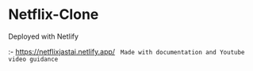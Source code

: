 # Netflix-Clone

Deployed with Netlify 

:- https://netflixjastai.netlify.app/
``` Made with documentation and Youtube video guidance```
